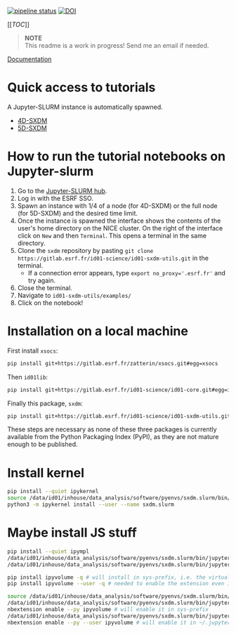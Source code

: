 [![pipeline status](https://gitlab.esrf.fr/id01-science/id01-sxdm-utils/badges/main/pipeline.svg)](https://gitlab.esrf.fr/id01-science/id01-sxdm-utils/-/commits/main) [![DOI](https://zenodo.org/badge/DOI/10.5281/zenodo.10777666.svg)](https://doi.org/10.5281/zenodo.10777666)

[[_TOC_]]

> **NOTE** \
> This readme is a work in progress! Send me an email if needed.


[Documentation](https://id01-science.gitlab-pages.esrf.fr/id01-sxdm-utils)

# Quick access to tutorials

A Jupyter-SLURM instance is automatically spawned.

* [4D-SXDM](https://jupyter-slurm.esrf.fr/hub/spawn?partition=jupyter-nice&jupyterlab=False&nprocs=10&runtime=00:10:00&root_dir=/&default_url=/tree/data/id01/inhouse/zatterin/shared/id01-sxdm-utils/examples/4D-SXDM_tutorial-BLISS.ipynb&environment_path=/data/id01/inhouse/data_analysis/software/pyenvs/sxdm.slurm/bin)
* [5D-SXDM](https://jupyter-slurm.esrf.fr/hub/spawn?partition=jupyter-nice&jupyterlab=False&nprocs=10&runtime=00:10:00&root_dir=/&default_url=/tree/data/id01/inhouse/zatterin/shared/id01-sxdm-utils/examples/5D-SXDM_tutorial-BLISS.ipynb&environment_path=/data/id01/inhouse/data_analysis/software/pyenvs/sxdm.slurm/bin)


# How to run the tutorial notebooks on Jupyter-slurm

1. Go to the [Jupyter-SLURM hub](https://jupyter-slurm.esrf.fr/). 
2. Log in with the ESRF SSO.
3. Spawn an instance with 1/4 of a node (for 4D-SXDM) or the full node (for 5D-SXDM) and the desired time limit.
4. Once the instance is spawned the interface shows the contents of the user's home directory on the NICE cluster. On the right of the interface click on `New` and then `Terminal`. This opens a terminal in the same directory.
5. Clone the `sxdm` repository by pasting `git clone https://gitlab.esrf.fr/id01-science/id01-sxdm-utils.git` in the terminal. 
    * If a connection error appears, type `export no_proxy='.esrf.fr'` and try again.
6. Close the terminal.
7. Navigate to `id01-sxdm-utils/examples/`
8. Click on the notebook!

# Installation on a local machine

First install `xsocs`:

```bash
pip install git+https://gitlab.esrf.fr/zatterin/xsocs.git#egg=xsocs
```

Then `id01lib`:

```bash
pip install git+https://gitlab.esrf.fr/id01-science/id01-core.git#egg=id01-core
```

Finally this package, `sxdm`:

```bash
pip install git+https://gitlab.esrf.fr/id01-science/id01-sxdm-utils.git#egg=id01-sxdm-utils
```

These steps are necessary as none of these three packages is currently available from the Python Packaging Index (PyPI), as they are not mature enough to be published.

# Install kernel

```bash
pip install --quiet ipykernel
source /data/id01/inhouse/data_analysis/software/pyenvs/sxdm.slurm/bin/activate
python3 -m ipykernel install --user --name sxdm.slurm
```

# Maybe install JS stuff

```bash
pip install --quiet ipympl
/data/id01/inhouse/data_analysis/software/pyenvs/sxdm.slurm/bin/jupyter nbextension install --py --symlink --user --overwrite ipympl
/data/id01/inhouse/data_analysis/software/pyenvs/sxdm.slurm/bin/jupyter nbextension enable ipympl --user --py

pip install ipyvolume -q # will install in sys-prefix, i.e. the virtual env directory
pip install ipyvolume --user -q # needed to enable the extension even if not going to use it

source /data/id01/inhouse/data_analysis/software/pyenvs/sxdm.slurm/bin/activate
/data/id01/inhouse/data_analysis/software/pyenvs/sxdm.slurm/bin/jupyter \
nbextension enable --py ipyvolume # will enable it in sys-prefix
/data/id01/inhouse/data_analysis/software/pyenvs/sxdm.slurm/bin/jupyter \
nbextension enable --py --user ipyvolume # will enable it in ~/.jupyter/nbconfig/tree.json
```
